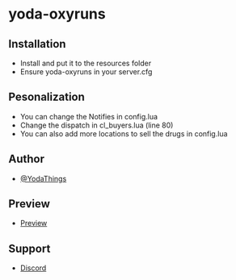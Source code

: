 # yoda-oxyruns
 
## Installation

- Install and put it to the resources folder
- Ensure yoda-oxyruns in your server.cfg

## Pesonalization

- You can change the Notifies in config.lua
- Change the dispatch in cl_buyers.lua (line 80)
- You can also add more locations to sell the drugs in config.lua

## Author 

- [@YodaThings](https://github.com/DiogoGramunha)

## Preview 

- [Preview](https://youtu.be/2MjySAfYyYE)

## Support

- [Discord](https://discord.gg/UN2f8Gx4Dj)
